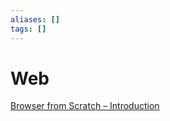 ```yaml
---
aliases: []
tags: []
---
```


# Web

[Browser from Scratch – Introduction](https://viethung.space/blog/2020/05/29/browser-from-scratch-introduction/)